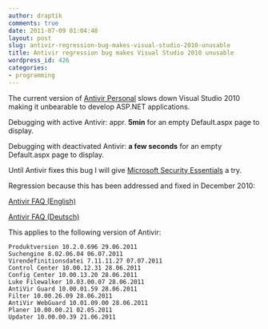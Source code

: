 ```yaml
---
author: draptik
comments: true
date: 2011-07-09 01:04:48
layout: post
slug: antivir-regression-bug-makes-visual-studio-2010-unusable
title: Antivir regression bug makes Visual Studio 2010 unusable
wordpress_id: 426
categories:
- programming
---
```


The current version of [Antivir Personal](http://www.avira.com/en/for-home) slows down Visual Studio 2010 making it unbearable to develop ASP.NET applications.

Debugging with active Antivir: appr. **5min** for an empty Default.aspx page to display.

Debugging with deactivated Antivir: **a few seconds** for an empty Default.aspx page to display.

Until Antivir fixes this bug I will give [Microsoft Security Essentials](http://www.microsoft.com/security_essentials/default.aspx?mkt=de-de) a try.

Regression because this has been addressed and fixed in December 2010:

[Antivir FAQ (English)](http://www.avira.com/en/support-for-free-faq-detail/faqid/805)

[Antivir FAQ (Deutsch)](http://www.avira.com/de/support-for-free-faq-detail/faqid/805)

This applies to the following version of Antivir:

    
    Produktversion 10.2.0.696 29.06.2011
    Suchengine 8.02.06.04 06.07.2011
    Virendefinitionsdatei 7.11.11.27 07.07.2011
    Control Center 10.00.12.31 28.06.2011
    Config Center 10.00.13.20 28.06.2011
    Luke Filewalker 10.03.00.07 28.06.2011
    AntiVir Guard 10.00.01.59 28.06.2011
    Filter 10.00.26.09 28.06.2011
    AntiVir WebGuard 10.01.09.00 28.06.2011
    Planer 10.00.00.21 02.05.2011
    Updater 10.00.00.39 21.06.2011
